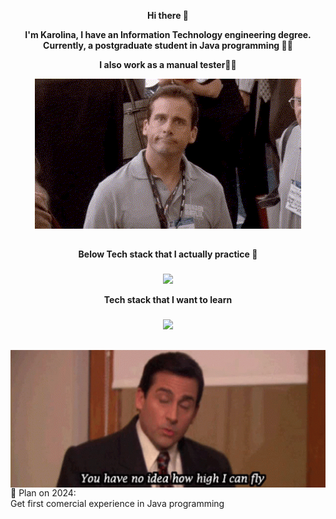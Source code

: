                      
<p align="center"><b>Hi there 👋</b></p>
<p align="center"><b>I'm Karolina, I have an Information Technology engineering degree. Currently, a postgraduate student in Java programming 👩‍🎓</b></p>
<p align="center"><b>I also work as a manual tester🔎🐞</b></p>



<p align="center">
  <img src="GIF.gif" alt="animated" />
</p>

##

<p align="center"><b>Below Tech stack that I actually practice 🌱</b></p>

###

<p align="center">
  <a href="https://skillicons.dev">
    <img src="https://skillicons.dev/icons?i=docker,git,gradle,java,linux,maven,mongodb,mysql,postgres,postman,spring" />
  </a>
</p>

<p align="center"><b>Tech stack that I want to learn</b></p>

###

<p align="center">
  <a href="https://skillicons.dev">
    <img src="https://skillicons.dev/icons?i=jenkins,aws,kafka,kotlin,rabbitmq,redis&theme=light" />
  </a>
</p>  

##
  
<img align="right" height="220" widht src="ms.gif"  />

📆 Plan on 2024:  
Get first comercial experience in Java programming
<!--
**KarolinaNPRCZ/KarolinaNPRCZ** is a ✨ _special_ ✨ repository because its `README.md` (this file) appears on your GitHub profile.

Here are some ideas to get you started:

- 🔭 I’m currently working on ...
- 🌱 I’m currently learning ...
- 👯 I’m looking to collaborate on ...
- 🤔 I’m looking for help with ...
- 💬 Ask me about ...
- 📫 How to reach me: ...
- 😄 Pronouns: ...
- ⚡ Fun fact: ...
-->
